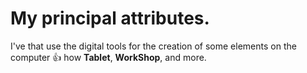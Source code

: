 # My principal attributes.
I've that use the digital tools for the creation of some elements on the computer 👍 how **Tablet**, **WorkShop**, and more.

